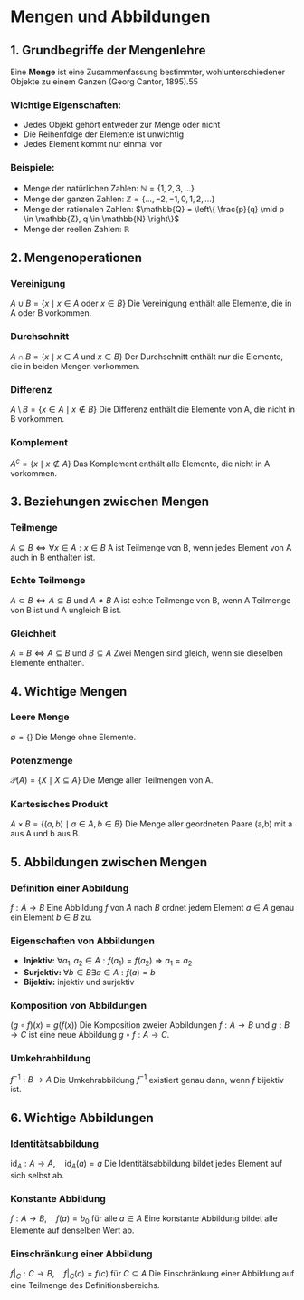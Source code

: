# Mengen und Abbildungen

## 1. Grundbegriffe der Mengenlehre

Eine **Menge** ist eine Zusammenfassung bestimmter, wohlunterschiedener Objekte zu einem Ganzen (Georg Cantor, 1895).55

### Wichtige Eigenschaften:
- Jedes Objekt gehört entweder zur Menge oder nicht
- Die Reihenfolge der Elemente ist unwichtig
- Jedes Element kommt nur einmal vor

### Beispiele:
- Menge der natürlichen Zahlen: $\mathbb{N} = \{1, 2, 3, \dots\}$
- Menge der ganzen Zahlen: $\mathbb{Z} = \{\dots, -2, -1, 0, 1, 2, \dots\}$
- Menge der rationalen Zahlen: $\mathbb{Q} = \left\{ \frac{p}{q} \mid p \in \mathbb{Z}, q \in \mathbb{N} \right\}$
- Menge der reellen Zahlen: $\mathbb{R}$

## 2. Mengenoperationen

### Vereinigung
$A \cup B = \{ x \mid x \in A \text{ oder } x \in B \}$
Die Vereinigung enthält alle Elemente, die in A oder B vorkommen.

### Durchschnitt
$A \cap B = \{ x \mid x \in A \text{ und } x \in B \}$
Der Durchschnitt enthält nur die Elemente, die in beiden Mengen vorkommen.

### Differenz
$A \setminus B = \{ x \in A \mid x \notin B \}$
Die Differenz enthält die Elemente von A, die nicht in B vorkommen.

### Komplement
$A^c = \{ x \mid x \notin A \}$
Das Komplement enthält alle Elemente, die nicht in A vorkommen.

## 3. Beziehungen zwischen Mengen

### Teilmenge
$A \subseteq B \Leftrightarrow \forall x \in A: x \in B$
A ist Teilmenge von B, wenn jedes Element von A auch in B enthalten ist.

### Echte Teilmenge
$A \subset B \Leftrightarrow A \subseteq B \text{ und } A \neq B$
A ist echte Teilmenge von B, wenn A Teilmenge von B ist und A ungleich B ist.

### Gleichheit
$A = B \Leftrightarrow A \subseteq B \text{ und } B \subseteq A$
Zwei Mengen sind gleich, wenn sie dieselben Elemente enthalten.

## 4. Wichtige Mengen

### Leere Menge
$\emptyset = \{ \}$
Die Menge ohne Elemente.

### Potenzmenge
$\mathcal{P}(A) = \{ X \mid X \subseteq A \}$
Die Menge aller Teilmengen von A.

### Kartesisches Produkt
$A \times B = \{ (a,b) \mid a \in A, b \in B \}$
Die Menge aller geordneten Paare (a,b) mit a aus A und b aus B.

## 5. Abbildungen zwischen Mengen

### Definition einer Abbildung
$f: A \to B$
Eine Abbildung $f$ von $A$ nach $B$ ordnet jedem Element $a \in A$ genau ein Element $b \in B$ zu.

### Eigenschaften von Abbildungen
- **Injektiv:** $\forall a_1, a_2 \in A: f(a_1) = f(a_2) \Rightarrow a_1 = a_2$
- **Surjektiv:** $\forall b \in B \exists a \in A: f(a) = b$
- **Bijektiv:** injektiv und surjektiv

### Komposition von Abbildungen
$(g \circ f)(x) = g(f(x))$
Die Komposition zweier Abbildungen $f: A \to B$ und $g: B \to C$ ist eine neue Abbildung $g \circ f: A \to C$.

### Umkehrabbildung
$f^{-1}: B \to A$
Die Umkehrabbildung $f^{-1}$ existiert genau dann, wenn $f$ bijektiv ist.

## 6. Wichtige Abbildungen

### Identitätsabbildung
$\text{id}_A: A \to A, \quad \text{id}_A(a) = a$
Die Identitätsabbildung bildet jedes Element auf sich selbst ab.

### Konstante Abbildung
$f: A \to B, \quad f(a) = b_0 \text{ für alle } a \in A$
Eine konstante Abbildung bildet alle Elemente auf denselben Wert ab.

### Einschränkung einer Abbildung
$f|_C: C \to B, \quad f|_C(c) = f(c) \text{ für } C \subseteq A$
Die Einschränkung einer Abbildung auf eine Teilmenge des Definitionsbereichs. 
